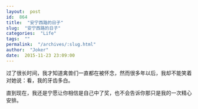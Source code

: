 ```yaml
---
layout:  post
id:  864
title:  "安宁西路的日子"
slug:  "安宁西路的日子"
categories:  "Life"
tags:  ""
permalink:  "/archives/:slug.html"
author:  "Joker"
date:  2015-11-23 23:09:00
---
```




过了很长时间，我才知道禽兽们一直都在被怀念，然而很多年以后，我却不能笑着对她说：看，我的牙齿多白。

直到现在，我还是宁愿让你相信是自己中了奖，也不会告诉你那只是我的一次精心安排。

&nbsp;